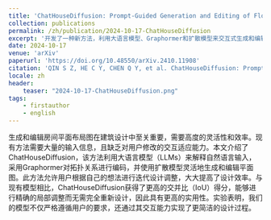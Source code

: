 ```yaml
---
title: 'ChatHouseDiffusion: Prompt-Guided Generation and Editing of Floor Plans'
collection: publications
permalink: /zh/publication/2024-10-17-ChatHouseDiffusion
excerpt: '开发了一种新方法，利用大语言模型、Graphormer和扩散模型来交互式生成和编辑房间平面布局图。'
date: 2024-10-17
venue: 'arXiv'
paperurl: 'https://doi.org/10.48550/arXiv.2410.11908'
citation: 'QIN S Z, HE C Y, CHEN Q Y, et al. ChatHouseDiffusion: Prompt-Guided Generation and Editing of Floor Plans[A/OL]. arXiv, 2024[2024-10-17]. http://arxiv.org/abs/2410.11908. DOI:10.48550/arXiv.2410.11908.'
locale: zh
header:
    teaser: "2024-10-17-ChatHouseDiffusion.png"
tags: 
    - firstauthor
    - english
---
```


生成和编辑房间平面布局图在建筑设计中至关重要，需要高度的灵活性和效率。现有方法需要大量的输入信息，且缺乏对用户修改的交互适应能力。本文介绍了ChatHouseDiffusion，该方法利用大语言模型（LLMs）来解释自然语言输入，采用Graphormer对拓扑关系进行编码，并使用扩散模型灵活地生成和编辑平面图。此方法允许用户根据自己的想法进行迭代设计调整，大大提高了设计效率。与现有模型相比，ChatHouseDiffusion获得了更高的交并比（IoU）得分，能够进行精确的局部调整而无需完全重新设计，因此具有更高的实用性。实验表明，我们的模型不仅严格遵循用户的要求，还通过其交互能力实现了更简洁的设计过程。